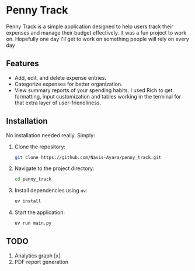 # Penny Track

Penny Track is a simple application designed to help users track their expenses and manage their budget effectively.
It was a fun project to work on. Hopefully one day I'll get to work on something people will rely on every day

## Features

- Add, edit, and delete expense entries.
- Categorize expenses for better organization.
- View summary reports of your spending habits. I used Rich to get formatting, input customization and tables working in the terminal for that extra layer of user-friendliness.

## Installation

No installation needed really. Simply:

1. Clone the repository:

    ```bash
    git clone https://github.com/Navis-Ayara/penny_track.git
    ```

2. Navigate to the project directory:

    ```bash
    cd penny_track
    ```

3. Install dependencies using `uv`:

    ```bash
    uv install
    ```

4. Start the application:

    ```bash
    uv run main.py
    ```

## TODO

1. Analytics graph [x]
2. PDF report generation
